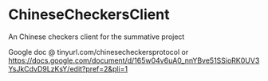 # ChineseCheckersClient
An Chinese checkers client for the summative project 

Google doc @ tinyurl.com/chinesecheckersprotocol
or https://docs.google.com/document/d/165w04v6uA0_nnYBve51SSioRK0UV3YsJkCdvD9LzKsY/edit?pref=2&pli=1
